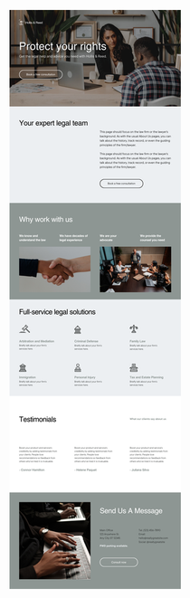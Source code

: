 ![template](https://raw.githubusercontent.com/ShriIraCatalog/resources-two/refs/heads/master/2025/04/20/20250420160051.png)

